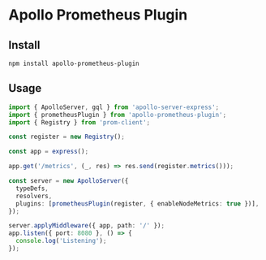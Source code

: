 # Apollo Prometheus Plugin

## Install

`npm install apollo-prometheus-plugin`

## Usage

```typescript
import { ApolloServer, gql } from 'apollo-server-express';
import { prometheusPlugin } from 'apollo-prometheus-plugin';
import { Registry } from 'prom-client';

const register = new Registry();

const app = express();

app.get('/metrics', (_, res) => res.send(register.metrics()));

const server = new ApolloServer({
  typeDefs,
  resolvers,
  plugins: [prometheusPlugin(register, { enableNodeMetrics: true })],
});

server.applyMiddleware({ app, path: '/' });
app.listen({ port: 8080 }, () => {
  console.log('Listening');
});
```